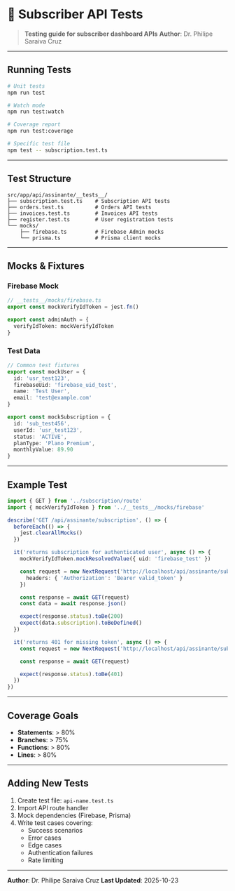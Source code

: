 # 🧪 Subscriber API Tests

> **Testing guide for subscriber dashboard APIs**
> **Author**: Dr. Philipe Saraiva Cruz

---

## Running Tests

```bash
# Unit tests
npm run test

# Watch mode
npm run test:watch

# Coverage report
npm run test:coverage

# Specific test file
npm test -- subscription.test.ts
```

---

## Test Structure

```
src/app/api/assinante/__tests__/
├── subscription.test.ts    # Subscription API tests
├── orders.test.ts          # Orders API tests
├── invoices.test.ts        # Invoices API tests
├── register.test.ts        # User registration tests
└── mocks/
    ├── firebase.ts         # Firebase Admin mocks
    └── prisma.ts           # Prisma client mocks
```

---

## Mocks & Fixtures

### Firebase Mock

```typescript
// __tests__/mocks/firebase.ts
export const mockVerifyIdToken = jest.fn()

export const adminAuth = {
  verifyIdToken: mockVerifyIdToken
}
```

### Test Data

```typescript
// Common test fixtures
export const mockUser = {
  id: 'usr_test123',
  firebaseUid: 'firebase_uid_test',
  name: 'Test User',
  email: 'test@example.com'
}

export const mockSubscription = {
  id: 'sub_test456',
  userId: 'usr_test123',
  status: 'ACTIVE',
  planType: 'Plano Premium',
  monthlyValue: 89.90
}
```

---

## Example Test

```typescript
import { GET } from '../subscription/route'
import { mockVerifyIdToken } from '../__tests__/mocks/firebase'

describe('GET /api/assinante/subscription', () => {
  beforeEach(() => {
    jest.clearAllMocks()
  })

  it('returns subscription for authenticated user', async () => {
    mockVerifyIdToken.mockResolvedValue({ uid: 'firebase_test' })

    const request = new NextRequest('http://localhost/api/assinante/subscription', {
      headers: { 'Authorization': 'Bearer valid_token' }
    })

    const response = await GET(request)
    const data = await response.json()

    expect(response.status).toBe(200)
    expect(data.subscription).toBeDefined()
  })

  it('returns 401 for missing token', async () => {
    const request = new NextRequest('http://localhost/api/assinante/subscription')

    const response = await GET(request)

    expect(response.status).toBe(401)
  })
})
```

---

## Coverage Goals

- **Statements**: > 80%
- **Branches**: > 75%
- **Functions**: > 80%
- **Lines**: > 80%

---

## Adding New Tests

1. Create test file: `api-name.test.ts`
2. Import API route handler
3. Mock dependencies (Firebase, Prisma)
4. Write test cases covering:
   - Success scenarios
   - Error cases
   - Edge cases
   - Authentication failures
   - Rate limiting

---

**Author**: Dr. Philipe Saraiva Cruz
**Last Updated**: 2025-10-23
